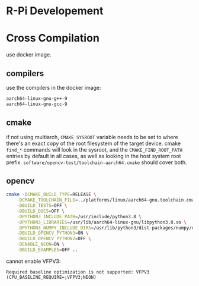 # R-Pi Developement

# Cross Compilation
use docker image.

## compilers
use the compilers in the docker image:
```bash
aarch64-linux-gnu-g++-9
aarch64-linux-gnu-gcc-9
```

## cmake
if not using multiarch, `CMAKE_SYSROOT` variable needs to be set to where there's an exact copy of the root filesystem of the target device. cmake `find_*` commands will look in the sysroot, and the `CMAKE_FIND_ROOT_PATH` entries by default in all cases, as well as looking in the host system root prefix. `software/opencv-test/toolchain-aarch64.cmake` should cover both.

## opencv
```bash
cmake -DCMAKE_BUILD_TYPE=RELEASE \
	-DCMAKE_TOOLCHAIN_FILE=../platforms/linux/aarch64-gnu.toolchain.cmake \
	-DBUILD_TESTS=OFF \
	-DBUILD_DOCS=OFF \
	-DPYTHON3_INCLUDE_PATH=/usr/include/python3.8 \
	-DPYTHON3_LIBRARIES=/usr/lib/aarch64-linux-gnu/libpython3.8.so \
	-DPYTHON3_NUMPY_INCLUDE_DIRS=/usr/lib/python3/dist-packages/numpy/core/include \
	-DBUILD_OPENCV_PYTHON3=ON \
	-DBUILD_OPENCV_PYTHON2=OFF \
	-DENABLE_NEON=ON \
	-DBUILD_EXAMPLES=OFF ..
```

cannot enable VFPV3:
```
Required baseline optimization is not supported: VFPV3
(CPU_BASELINE_REQUIRE=;VFPV3;NEON)
```